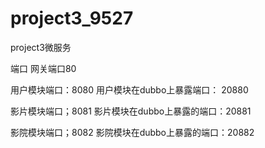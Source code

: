 # project3_9527
project3微服务

端口
网关端口80

用户模块端口：8080 
用户模块在dubbo上暴露端口： 20880

影片模块端口；8081
影片模块在dubbo上暴露的端口：20881


影院模块端口；8082
影院模块在dubbo上暴露的端口：20882

